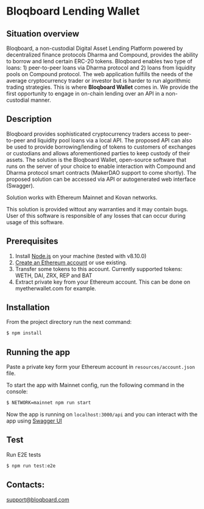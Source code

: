 # Bloqboard Lending Wallet

## Situation overview

Bloqboard, a non-custodial Digital Asset Lending Platform powered by decentralized finance protocols Dharma and Compound, provides the ability to borrow and lend certain ERC-20 tokens. Bloqboard enables two type of loans: 1) peer-to-peer loans via Dharma protocol and 2) loans from liquidity pools on Compound protocol. The web application fulfills the needs of the average cryptocurrency trader or investor but is harder to run algorithmic trading strategies. This is where **Bloqboard Wallet** comes in. We provide the first opportunity to engage in on-chain lending over an API in a non-custodial manner.

## Description
Bloqboard provides sophisticated cryptocurrency traders access to peer-to-peer and liquidity pool loans via a local API. The proposed API can also be used to provide borrowing/lending of tokens to customers of exchanges or custodians and allows aforementioned parties to keep custody of their assets. The solution is the Bloqboard Wallet, open-source software that runs on the server of your choice to enable interaction with Compound and Dharma protocol smart contracts (MakerDAO support to come shortly). The proposed solution can be accessed via API or autogenerated web interface (Swagger).

Solution works with Ethereum Mainnet and Kovan networks.

This solution is provided wittout any warranties and it may contain bugs. User of this software is responsible of any losses that can occur during usage of this software.

## Prerequisites
1. Install [Node.js](https://nodejs.org/en/) on your machine (tested with v8.10.0)
2. [Create an Ethereum account](https://www.myetherwallet.com/) or use existing.
3. Transfer some tokens to this account. Currently supported tokens: WETH, DAI, ZRX, REP and BAT
4. Extract private key from your Ethereum account. This can be done on myetherwallet.com for example.

## Installation
From the project directory run the next command:
```bash
$ npm install
```

## Running the app

Paste a private key form your Ethereum account in `resources/account.json` file.

To start the app with Mainnet config, run the following command in the console:

```bash
$ NETWORK=mainnet npm run start
```

Now the app is running on `localhost:3000/api` and you can interact with the app using [Swagger UI](http://localhost:3000/api/)

## Test

Run E2E tests
```bash
$ npm run test:e2e
```

## Contacts:
support@bloqboard.com
